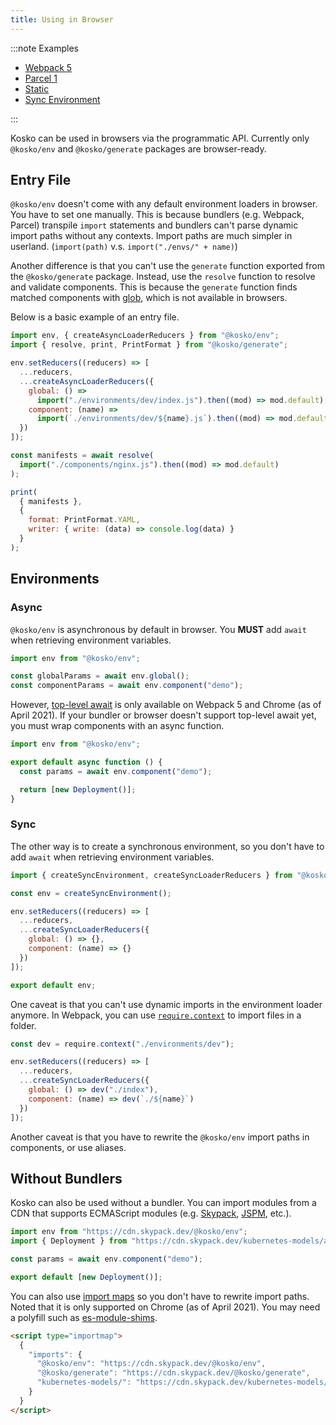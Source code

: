 ```yaml
---
title: Using in Browser
---
```


:::note Examples

- [Webpack 5](https://github.com/tommy351/kosko/tree/master/examples/web-webpack-5)
- [Parcel 1](https://github.com/tommy351/kosko/tree/master/examples/web-parcel-1)
- [Static](https://github.com/tommy351/kosko/tree/master/examples/web-static)
- [Sync Environment](https://github.com/tommy351/kosko/tree/master/examples/web-sync-environment)

:::

Kosko can be used in browsers via the programmatic API. Currently only `@kosko/env` and `@kosko/generate` packages are browser-ready.

## Entry File

`@kosko/env` doesn't come with any default environment loaders in browser. You have to set one manually. This is because bundlers (e.g. Webpack, Parcel) transpile `import` statements and bundlers can't parse dynamic import paths without any contexts. Import paths are much simpler in userland. (`import(path)` v.s. `import("./envs/" + name)`)

Another difference is that you can't use the `generate` function exported from the `@kosko/generate` package. Instead, use the `resolve` function to resolve and validate components. This is because the `generate` function finds matched components with [glob](<https://en.wikipedia.org/wiki/Glob_(programming)>), which is not available in browsers.

Below is a basic example of an entry file.

```js
import env, { createAsyncLoaderReducers } from "@kosko/env";
import { resolve, print, PrintFormat } from "@kosko/generate";

env.setReducers((reducers) => [
  ...reducers,
  ...createAsyncLoaderReducers({
    global: () =>
      import("./environments/dev/index.js").then((mod) => mod.default),
    component: (name) =>
      import(`./environments/dev/${name}.js`).then((mod) => mod.default)
  })
]);

const manifests = await resolve(
  import("./components/nginx.js").then((mod) => mod.default)
);

print(
  { manifests },
  {
    format: PrintFormat.YAML,
    writer: { write: (data) => console.log(data) }
  }
);
```

## Environments

### Async

`@kosko/env` is asynchronous by default in browser. You **MUST** add `await` when retrieving environment variables.

```js
import env from "@kosko/env";

const globalParams = await env.global();
const componentParams = await env.component("demo");
```

However, [top-level await](https://github.com/tc39/proposal-top-level-await) is only available on Webpack 5 and Chrome (as of April 2021). If your bundler or browser doesn't support top-level await yet, you must wrap components with an async function.

```js
import env from "@kosko/env";

export default async function () {
  const params = await env.component("demo");

  return [new Deployment()];
}
```

### Sync

The other way is to create a synchronous environment, so you don't have to add `await` when retrieving environment variables.

```js
import { createSyncEnvironment, createSyncLoaderReducers } from "@kosko/env";

const env = createSyncEnvironment();

env.setReducers((reducers) => [
  ...reducers,
  ...createSyncLoaderReducers({
    global: () => {},
    component: (name) => {}
  })
]);

export default env;
```

One caveat is that you can't use dynamic imports in the environment loader anymore. In Webpack, you can use [`require.context`](https://webpack.js.org/guides/dependency-management/#requirecontext) to import files in a folder.

```js
const dev = require.context("./environments/dev");

env.setReducers((reducers) => [
  ...reducers,
  ...createSyncLoaderReducers({
    global: () => dev("./index"),
    component: (name) => dev(`./${name}`)
  })
]);
```

Another caveat is that you have to rewrite the `@kosko/env` import paths in components, or use aliases.

## Without Bundlers

Kosko can also be used without a bundler. You can import modules from a CDN that supports ECMAScript modules (e.g. [Skypack](https://www.skypack.dev/), [JSPM](https://jspm.org/), etc.).

```js
import env from "https://cdn.skypack.dev/@kosko/env";
import { Deployment } from "https://cdn.skypack.dev/kubernetes-models/apps/v1/Deployment";

const params = await env.component("demo");

export default [new Deployment()];
```

You can also use [import maps](https://github.com/WICG/import-maps) so you don't have to rewrite import paths. Noted that it is only supported on Chrome (as of April 2021). You may need a polyfill such as [es-module-shims](https://github.com/guybedford/es-module-shims).

```html
<script type="importmap">
  {
    "imports": {
      "@kosko/env": "https://cdn.skypack.dev/@kosko/env",
      "@kosko/generate": "https://cdn.skypack.dev/@kosko/generate",
      "kubernetes-models/": "https://cdn.skypack.dev/kubernetes-models/"
    }
  }
</script>
```
